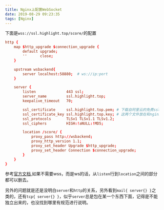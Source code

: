 ```yaml
---
title: Nginx上配置WebSocket
date: 2019-08-29 09:23:35
tags: [Nginx]
---
```


下面是`wss://ssl.highlight.top/score/`的配置

```conf
http {
    map $http_upgrade $connection_upgrade {
        default upgrade;
        ''      close;
    }

    upstream wsbackend{
        server localhost:58880;  # ws://ip:port
    }

    server {
        listen              443 ssl;
        server_name         ssl.highlight.top;
        keepalive_timeout   70;

        ssl_certificate     ssl.highlight.top.pem; # 下载自阿里云的免费ssl
        ssl_certificate_key ssl.highlight.top.key; # 这两个文件放在和nginx.conf同一目录
        ssl_protocols       TLSv1 TLSv1.1 TLSv1.2;
        ssl_ciphers         HIGH:!aNULL:!MD5;

        location /score/ {
            proxy_pass http://wsbackend;
            proxy_http_version 1.1;
            proxy_set_header Upgrade $http_upgrade;
            proxy_set_header Connection $connection_upgrade;
        }
    }
}
```

参考[官方文档][1],如果不需要wss，而是ws的话，从`listen`行到`location`之间的部分都可以删去。

另外的问题就是还是没明白`server`和`http`的关系，另外看到`mail{ server{} }`之类的，还有`tcp{ server{} }`，似乎`server`总是包在某一个东西下面，记得是不能独立出来的，也没找到哪里有规范进行说明。


[1]: http://nginx.org/en/docs/http/websocket.html

